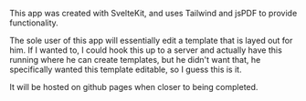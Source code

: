 This app was created with SvelteKit, and uses Tailwind and jsPDF to provide functionality.

The sole user of this app will essentially edit a template that is layed out for him. If I wanted to, I could
hook this up to a server and actually have this running where he can create templates, but he didn't want that, he 
specifically wanted this template editable, so I guess this is it.

It will be hosted on github pages when closer to being completed.
